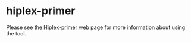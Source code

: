 hiplex-primer
=============

Please see [the Hiplex-primer web page](http://bjpop.github.io/hiplex-primer/) for more information about using the tool.
